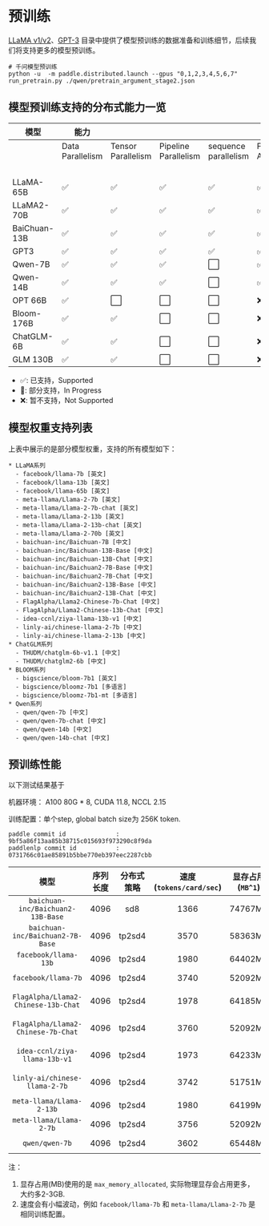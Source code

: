 # 预训练

[LLaMA v1/v2](./llama)、[GPT-3](./gpt-3) 目录中提供了模型预训练的数据准备和训练细节，后续我们将支持更多的模型预训练。


```
# 千问模型预训练
python -u  -m paddle.distributed.launch --gpus "0,1,2,3,4,5,6,7" run_pretrain.py ./qwen/pretrain_argument_stage2.json
```


## 模型预训练支持的分布式能力一览

模型|能力|||||||||||||
|-|-|-|-|-|-|-|-|-|-|-|-|-|-|
||Data Parallelism|Tensor Parallelism|Pipeline Parallelism|sequence parallelism|Flash Attention|Sharding Stage1 ||Stage2||Stage3||Selective Recompute|
|||||||recompute|DP|recompute|DP|recompute|DP||
LLaMA-65B   |✅|✅|✅|✅|✅|✅|✅|✅|✅|✅|✅|✅|
LLaMA2-70B  |✅|✅|✅|✅|✅|✅|✅|✅|✅|✅|✅|✅|
BaiChuan-13B|✅|✅|✅|✅|✅|✅|✅|✅|✅|✅|✅|✅|
GPT3        |✅|✅|✅|✅|✅|✅|✅|✅|✅|✅|✅|✅|
Qwen-7B     |✅|✅|✅|󠀠󠀠󠀠⬜|✅|⬜|✅|✅|✅|✅|✅|✅|
Qwen-14B    |✅|✅|✅|⬜|✅|⬜|✅|✅|✅|✅|✅|✅|
OPT 66B     |✅|⬜|⬜|⬜|❌|⬜|⬜|⬜|⬜|⬜|⬜|🚧|
Bloom-176B  |✅|✅|⬜|⬜|❌|⬜|⬜|⬜|⬜|⬜|⬜|🚧|
ChatGLM-6B  |✅|✅|⬜|⬜|❌|⬜|⬜|⬜|⬜|⬜|⬜|🚧|
GLM 130B    |✅|✅|⬜|⬜|❌|⬜|⬜|⬜|⬜|⬜|⬜|🚧|

* ✅: 已支持，Supported
* 🚧: 部分支持，In Progress
* ❌: 暂不支持，Not Supported


## 模型权重支持列表
上表中展示的是部分模型权重，支持的所有模型如下：

```
* LLaMA系列
  - facebook/llama-7b [英文]
  - facebook/llama-13b [英文]
  - facebook/llama-65b [英文]
  - meta-llama/Llama-2-7b [英文]
  - meta-llama/Llama-2-7b-chat [英文]
  - meta-llama/Llama-2-13b [英文]
  - meta-llama/Llama-2-13b-chat [英文]
  - meta-llama/Llama-2-70b [英文]
  - baichuan-inc/Baichuan-7B [中文]
  - baichuan-inc/Baichuan-13B-Base [中文]
  - baichuan-inc/Baichuan-13B-Chat [中文]
  - baichuan-inc/Baichuan2-7B-Base [中文]
  - baichuan-inc/Baichuan2-7B-Chat [中文]
  - baichuan-inc/Baichuan2-13B-Base [中文]
  - baichuan-inc/Baichuan2-13B-Chat [中文]
  - FlagAlpha/Llama2-Chinese-7b-Chat [中文]
  - FlagAlpha/Llama2-Chinese-13b-Chat [中文]
  - idea-ccnl/ziya-llama-13b-v1 [中文]
  - linly-ai/chinese-llama-2-7b [中文]
  - linly-ai/chinese-llama-2-13b [中文]
* ChatGLM系列
  - THUDM/chatglm-6b-v1.1 [中文]
  - THUDM/chatglm2-6b [中文]
* BLOOM系列
  - bigscience/bloom-7b1 [英文]
  - bigscience/bloomz-7b1 [多语言]
  - bigscience/bloomz-7b1-mt [多语言]
* Qwen系列
  - qwen/qwen-7b [中文]
  - qwen/qwen-7b-chat [中文]
  - qwen/qwen-14b [中文]
  - qwen/qwen-14b-chat [中文]
```


## 预训练性能
以下测试结果基于

机器环境： A100 80G * 8, CUDA 11.8, NCCL 2.15

训练配置：单个step, global batch size为 256K token.
```
paddle commit id              : 9bf5a86f13aa85b38715c015693f973290c8f9da
paddlenlp commit id           : 0731766c01ae85891b5bbe770eb397eec2287cbb
```
| 模型 | 序列长度 | 分布式策略 | 速度(`tokens/card/sec`) | 显存占用(`MB^1`) | 配置文件
| :-: | :-: | :-: | :-: | :-: |  :-: |
| `baichuan-inc/Baichuan2-13B-Base` |4096 | sd8 |    1366  | 74767MB | `./llama/pretrain_baichuan2-13b-sd8-stage2.json`
| `baichuan-inc/Baichuan2-7B-Base` |4096 | tp2sd4 |     3570  |58363MB | `./llama/pretrain_baichuan2-7b-tp2sd4-stage2.json`
| `facebook/llama-13b` |4096 | tp2sd4 |     1980  | 64402MB | `./llama/pretrain_llama-13b-tp2sd4-stage2.json`
| `facebook/llama-7b` |4096 | tp2sd4 |     3740  | 52092MB | `./llama/pretrain_llama-7b-tp2sd4-stage2.json`
| `FlagAlpha/Llama2-Chinese-13b-Chat` |4096 | tp2sd4 |     1978 | 64185MB | `./llama/pretrain_flagalpha-llama2-13b-tp2sd4-stage2.json`
| `FlagAlpha/Llama2-Chinese-7b-Chat` |4096 | tp2sd4 |     3760 | 52092MB | `./llama/pretrain_flagalpha-llama2-7b-tp2sd4-stage2.json`
| `idea-ccnl/ziya-llama-13b-v1` |4096 | tp2sd4 |     1973 | 64233MB | `./llama/pretrain_ziya-llama-13b-tp2sd4-stage2.json`
| `linly-ai/chinese-llama-2-7b` |4096 | tp2sd4 |     3742 | 51751MB | `./llama/pretrain_linly-llama2-7b-tp2sd4-stage2.json`
| `meta-llama/Llama-2-13b` |4096 | tp2sd4 |     1980 | 64199MB | `./llama/pretrain_llama2-13b-tp2sd4-stage2.json`
| `meta-llama/Llama-2-7b` |4096 | tp2sd4 |     3756 | 52092MB | `./llama/pretrain_llama2-7b-tp2sd4-stage2.json`
| `qwen/qwen-7b` |4096 | tp2sd4 |     3602 | 65448MB | `./qwen/pretrain_qwen-7b-tp2sd4-stage2.json`

注：
1. 显存占用(MB)使用的是 `max_memory_allocated`, 实际物理显存会占用更多，大约多2-3GB.
2. 速度会有小幅波动，例如 `facebook/llama-7b` 和 `meta-llama/Llama-2-7b` 是相同训练配置。
